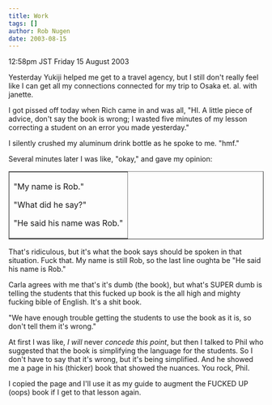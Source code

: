 ```yaml
---
title: Work
tags: []
author: Rob Nugen
date: 2003-08-15
---
```


<p class=date>12:58pm JST Friday 15 August 2003</p>

<p>Yesterday Yukiji helped me get to a travel agency, but I still
don't really feel like I can get all my connections connected for my
trip to Osaka et. al. with janette.</p>

<p>I got pissed off today when Rich came in and was all, "HI.  A
little piece of advice, don't say the book is wrong; I wasted five
minutes of my lesson correcting a student on an error you made
yesterday."</p>

<p>I silently crushed my aluminum drink bottle as he spoke to me.
"hmf."</p>

<p>Several minutes later I was like, "okay," and gave my opinion:</p>

<table border=1><tr><td>
<p>"My name is Rob."</p>

<p>"What did he say?"</p>

<p>"He said his name was Rob."</p>
</td></tr></table>

<p>That's ridiculous, but it's what the book says should be spoken in
that situation.  Fuck that.  My name is still Rob, so the last line
oughta be "He said his name is Rob."</p>

<p>Carla agrees with me that's it's dumb (the book), but what's SUPER
dumb is telling the students that this fucked up book is the all high
and mighty fucking bible of English.  It's a shit book.</p>

<p>"We have enough trouble getting the students to use the book as it
is, so don't tell them it's wrong."</p>

<p>At first I was like, <em>I will</em> never <em>concede this
point</em>, but then I talked to Phil who suggested that the book is
simplifying the language for the students.   So I don't have to say
that it's wrong, but it's being simplified.  And he showed me a page
in his (thicker) book that showed the nuances.  You rock, Phil.</p>

<p>I copied the page and I'll use it as my guide to augment the FUCKED
UP (oops) book if I get to that lesson again.</p>
